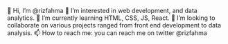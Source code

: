 👋 Hi, I’m @rizfahma
👀 I’m interested in web development, and data analytics.
🌱 I’m currently learning HTML, CSS, JS, React.
💞️ I’m looking to collaborate on various projects ranged from front end development to data analysis.
📫 How to reach me: you can reach me on twitter @rizfahma

<!---
rizfahma/rizfahma is a ✨ special ✨ repository because its `README.md` (this file) appears on your GitHub profile.
You can click the Preview link to take a look at your changes.
--->
